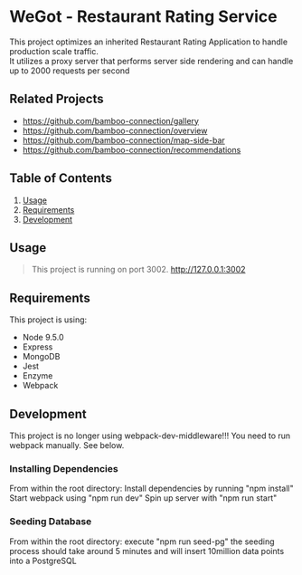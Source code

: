 # WeGot - Restaurant Rating Service 

 This project optimizes an inherited Restaurant Rating Application to handle production scale traffic.  
 It utilizes a proxy server that performs server side rendering and can handle up to 2000 requests per second  

## Related Projects

  - https://github.com/bamboo-connection/gallery
  - https://github.com/bamboo-connection/overview
  - https://github.com/bamboo-connection/map-side-bar
  - https://github.com/bamboo-connection/recommendations

## Table of Contents

1. [Usage](#Usage)
1. [Requirements](#requirements)
1. [Development](#development)

## Usage

> This project is running on port 3002.
> http://127.0.0.1:3002

## Requirements

This project is using:
- Node 9.5.0
- Express
- MongoDB
- Jest
- Enzyme
- Webpack

## Development

This project is no longer using webpack-dev-middleware!!! You need to run webpack manually. See below.

### Installing Dependencies

From within the root directory:
Install dependencies by running "npm install"
Start webpack using "npm run dev" 
Spin up server with "npm run start" 

### Seeding Database

From within the root directory:
execute "npm run seed-pg" the seeding process should take around 5 minutes and will insert 10million data points into a PostgreSQL 